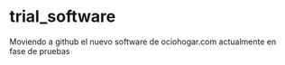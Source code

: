 trial_software
==============

Moviendo a github el nuevo software de ociohogar.com actualmente en fase de pruebas
